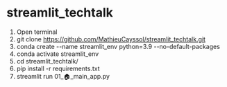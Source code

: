 # streamlit_techtalk

1. Open terminal
2. git clone https://github.com/MathieuCayssol/streamlit_techtalk.git
3. conda create --name streamlit_env python=3.9 --no-default-packages
4. conda activate streamlit_env
5. cd streamlit_techtalk/
6. pip install -r requirements.txt
7. streamlit run 01_🏠_main_app.py
